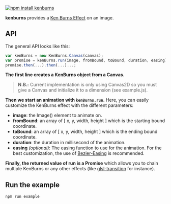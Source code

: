 [![npm install kenburns](https://nodei.co/npm/kenburns.png?mini=true)](http://npmjs.org/package/kenburns)

**kenburns** provides a [Ken Burns Effect](https://en.wikipedia.org/wiki/Ken_Burns_effect) on an image.

API
---

The general API looks like this:

```javascript
var kenBurns = new KenBurns.Canvas(canvas);
var promise = kenBurns.run(image, fromBound, toBound, duration, easing);
promise.then(...).then(...)...;
```

**The first line creates a KenBurns object from a Canvas.**

> **N.B.:** Current implementation is only using Canvas2D so you must give a Canvas and initialize it to a dimension (see example.js).

**Then we start an animation with `kenBurns.run`.**
Here, you can easily customize the KenBurns effect with the different parameters:

- **image**: the Image() element to animate on.
- **fromBound**: an array of [ x, y, width, height ] which is the starting bound coordinate.
- **toBound**: an array of [ x, y, width, height ] which is the ending bound coordinate.
- **duration**: the duration in millisecond of the animation.
- **easing** *(optional)*: The easing function to use for the animation.
For the best customization, the use of [Bezier-Easing](https://npmjs.org/package/bezier-easing) is recommended.


**Finally, the returned value of run is a Promise** which allows you to chain multiple KenBurns
or any other effects (like [glsl-transition](https://npmjs.org/package/glsl-transition) for instance).

Run the example
---

```bash
npm run example
```
